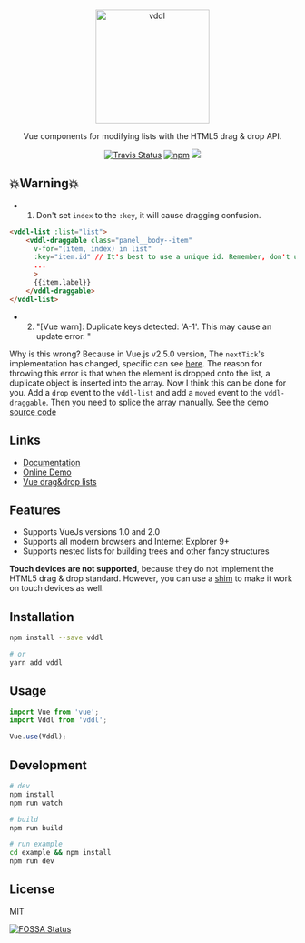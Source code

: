 <br>
<p align="center">
  <a href="http://hejx.space/vddl">
    <img src="https://raw.githubusercontent.com/hejianxian/vddl/master/media/Vddl-400.png" width="200" alt="vddl"/>
  </a>
</p>
<p align="center">
  Vue components for modifying lists with the HTML5 drag & drop API.
</p>

<p align="center">
  <a href="https://travis-ci.org/hejianxian/vddl"><img alt="Travis Status" src="https://img.shields.io/travis/hejianxian/vddl/master.svg?style=flat-square"></a>
  <a href="https://www.npmjs.com/package/vddl"><img alt="npm" src="https://img.shields.io/npm/v/vddl.svg?style=flat-square"></a>
  <a href="https://app.fossa.io/projects/git%2Bhttps%3A%2F%2Fgithub.com%2Fhejianxian%2Fvddl?ref=badge_shield" alt="FOSSA Status"><img src="https://app.fossa.io/api/projects/git%2Bhttps%3A%2F%2Fgithub.com%2Fhejianxian%2Fvddl.svg?type=shield"/></a>
</p>

## 💥Warning💥

* 1. Don't set `index` to the `:key`, it will cause dragging confusion.

```html
<vddl-list :list="list">
    <vddl-draggable class="panel__body--item" 
      v-for="(item, index) in list" 
      :key="item.id" // It's best to use a unique id. Remember, don't use 'index'.
      ...
      >
      {{item.label}}
    </vddl-draggable>
</vddl-list>
```

* 2. "[Vue warn]: Duplicate keys detected: 'A-1'. This may cause an update error. "

Why is this wrong? Because in Vue.js v2.5.0 version, The `nextTick`'s implementation has changed, specific can see [here](https://github.com/vuejs/vue/releases/tag/v2.5.0). The reason for throwing this error is that when the element is dropped onto the list, a duplicate object is inserted into the array. Now I think this can be done for you. Add a `drop` event to the `vddl-list` and add a `moved` event to the `vddl-draggable`. Then you need to splice the array manually. See the [demo source code](https://github.com/hejianxian/vddl/blob/master/example/src/views/simple.vue#L131-L144)

## Links

- [Documentation](http://hejx.space/vddl)
- [Online Demo](http://hejx.space/vddl-demo)
- [Vue drag&drop lists](https://github.com/hejianxian/vue-drag-and-drop-list)

## Features

- Supports VueJs versions 1.0 and 2.0
- Supports all modern browsers and Internet Explorer 9+
- Supports nested lists for building trees and other fancy structures

**Touch devices are not supported**, because they do not implement the HTML5 drag & drop standard. However, you can use a [shim](https://github.com/timruffles/ios-html5-drag-drop-shim) to make it work on touch devices as well.

## Installation

````bash
npm install --save vddl

# or
yarn add vddl
````

## Usage

```js
import Vue from 'vue';
import Vddl from 'vddl';

Vue.use(Vddl);
```

## Development

````bash
# dev
npm install
npm run watch

# build
npm run build

# run example
cd example && npm install
npm run dev
````

## License

MIT

[![FOSSA Status](https://app.fossa.io/api/projects/git%2Bhttps%3A%2F%2Fgithub.com%2Fhejianxian%2Fvddl.svg?type=large)](https://app.fossa.io/projects/git%2Bhttps%3A%2F%2Fgithub.com%2Fhejianxian%2Fvddl?ref=badge_large)
